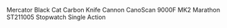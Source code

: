 Mercator Black Cat Carbon Knife
Cannon CanoScan 9000F MK2
Marathon ST211005 Stopwatch Single Action
